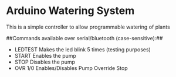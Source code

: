 
# Arduino Watering System #
This is a simple controller to allow programmable watering of plants

##Commands available over serial/bluetooth (case-sensitive):##
* LEDTEST 	Makes the led blink 5 times (testing purposes)
* START		Enables the pump
* STOP		Disables the pump
* OVR 1/0	Enables/Disables Pump Override Stop
